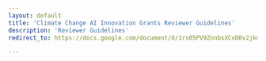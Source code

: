 ```yaml
---
layout: default
title: 'Climate Change AI Innovation Grants Reviewer Guidelines'
description: 'Reviewer Guidelines'
redirect_to: https://docs.google.com/document/d/1rs05PV9ZnnbsXCvD0v2jku4GdNhH8TornOzZZh-3C6g/edit?usp=sharing

---
```


